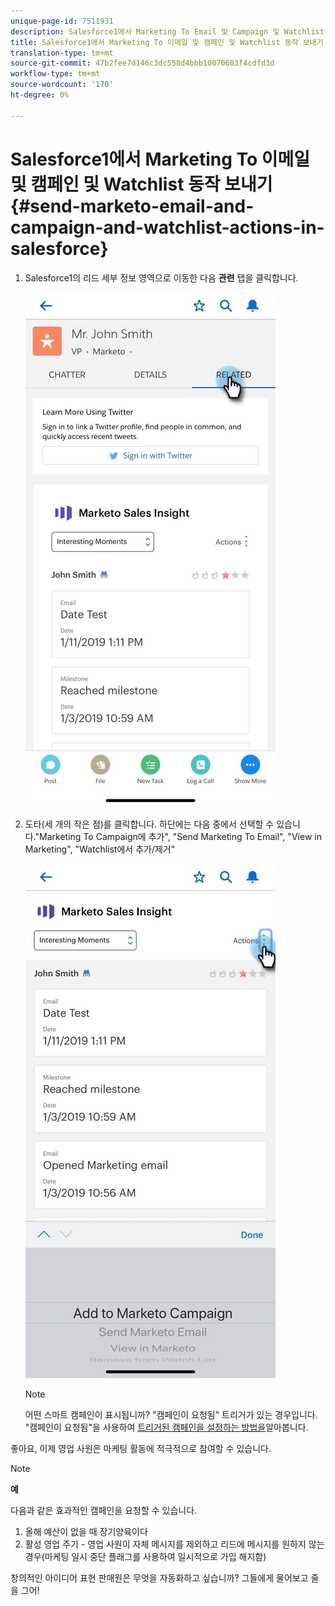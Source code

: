 ```yaml
---
unique-page-id: 7511931
description: Salesforce1에서 Marketing To Email 및 Campaign 및 Watchlist 동작 보내기 - Marketing Docs - 제품 설명서
title: Salesforce1에서 Marketing To 이메일 및 캠페인 및 Watchlist 동작 보내기
translation-type: tm+mt
source-git-commit: 47b2fee7d146c3dc558d4bbb10070683f4cdfd3d
workflow-type: tm+mt
source-wordcount: '170'
ht-degree: 0%

---
```



# Salesforce1에서 Marketing To 이메일 및 캠페인 및 Watchlist 동작 보내기 {#send-marketo-email-and-campaign-and-watchlist-actions-in-salesforce}

1. Salesforce1의 리드 세부 정보 영역으로 이동한 다음 **관련** 탭을 클릭합니다.

   ![](assets/one-1.png)

1. 도타(세 개의 작은 점)를 클릭합니다. 하단에는 다음 중에서 선택할 수 있습니다.&quot;Marketing To Campaign에 추가&quot;, &quot;Send Marketing To Email&quot;, &quot;View in Marketing&quot;, &quot;Watchlist에서 추가/제거&quot;

   ![](assets/two-1.png)

   >[!NOTE]
   >
   >어떤 스마트 캠페인이 표시됩니까? &quot;캠페인이 요청됨&quot; 트리거가 있는 경우입니다. &quot;캠페인이 요청됨&quot;을 사용하여 [트리거된 캠페인을 설정하는 방법을](../../../../product-docs/core-marketo-concepts/smart-campaigns/flow-actions/request-campaign.md)알아봅니다.

좋아요, 이제 영업 사원은 마케팅 활동에 적극적으로 참여할 수 있습니다.

>[!NOTE]
>
>**예**
>
>다음과 같은 효과적인 캠페인을 요청할 수 있습니다.
>
>1. 올해 예산이 없을 때 장기양육이다
>1. 활성 영업 주기 - 영업 사원이 자체 메시지를 제외하고 리드에 메시지를 원하지 않는 경우(마케팅 일시 중단 플래그를 사용하여 일시적으로 가입 해지함)

>
>
창의적인 아이디어 표현 판매원은 무엇을 자동화하고 싶습니까? 그들에게 물어보고 줄을 그어!

